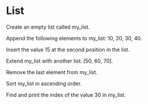 # List

Create an empty list called my_list.  

Append the following elements to my_list: 10, 20, 30, 40.  

Insert the value 15 at the second position in the list.  

Extend my_list with another list: [50, 60, 70].  

Remove the last element from my_list.  

Sort my_list in ascending order.  

Find and print the index of the value 30 in my_list.  
